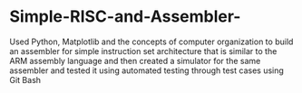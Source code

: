 # Simple-RISC-and-Assembler-
Used Python, Matplotlib and the concepts of computer organization to build an assembler for simple instruction set architecture that is similar to the ARM assembly language and then created a simulator for the same assembler and tested it using automated testing through test cases using Git Bash
